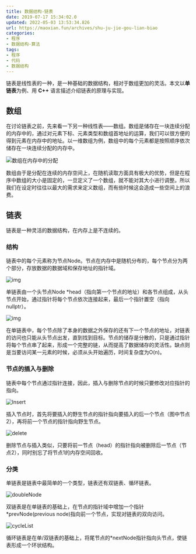 ```yaml
---
title: 数据结构-链表
date: 2019-07-17 15:34:02.0
updated: 2022-05-03 13:53:34.826
url: https://maoxian.fun/archives/shu-ju-jie-gou-lian-biao
categories: 
- 程序
- 数据结构-算法
tags: 
- 程序
- 代码
- 数据结构
---
```


链表是线性表的一种，是一种基础的数据结构，相对于数组更加的灵活。本文以**单链表**为例、用 **C++** 语言描述介绍链表的原理与实现。

## 数组

在讨论链表之前，先来看一下另一种线性表——数组。数组是储存在一块连续分配的内存中的，通过对元素下标、元素类型和数组首地址的运算，我们可以很方便的得到元素在内存中的地址。以一维数组为例，数组中的每个元素都是按照顺序依次储存在一块连续分配的内存中。

![数组在内存中的分配](https://img-maoxian-fun.oss-cn-hangzhou.aliyuncs.com/MxBlogImg/Memory.jpg?x-oss-process=style/mxcompress)

数组由于是分配在连续的内存空间上，在随机读取方面具有极大的优势，但是在程序中数组的大小是固定的，一旦定义了一个数组，就不能对其大小进行调整。所以我们在设定时往往以最大的需求来定义数组，而有些时候这会造成一些空间上的浪费。

## 链表

链表是一种灵活的数据结构，在内存上是不连续的。

### 结构

链表中的每个元素称为节点Node。节点在内存中是随机分布的，每个节点分为两个部分，存放数据的数据域和保存地址的指针域。

![img](https://img-maoxian-fun.oss-cn-hangzhou.aliyuncs.com/MxBlogImg/Node-cf7df3e42588b5b990f72608ca0fd257-cd4fc8-1610089027.jpeg?x-oss-process=style/mxcompress)

单链表由一个头节点Node *head（指向第一个节点的地址）和各节点组成，从头节点开始，通过指针将每个节点依次连接起来，最后一个指针置空（指向nullptr）。

![img](https://img-maoxian-fun.oss-cn-hangzhou.aliyuncs.com/MxBlogImg/delete-d9814b52ffbb9a97cf928c54c7395c43-ca62e2-1610089087.jpeg?x-oss-process=style/mxcompress)

在单链表中，每个节点除了本身的数据之外保存的还有下一个节点的地址，对链表的访问也只能从头节点出发，直到找到目标。节点的储存是分散的，只是通过指针将每个节点串了起来，形成一个完整的链，从而提高了数据储存的灵活性。缺点则是当要访问某一元素的时候，必须从头开始遍历，时间复杂度为O(n)。

### 节点的插入与删除

链表中每个节点通过指针连接，因此，插入与删除节点的时候只要修改对应指针的指向。

![Insert](https://img-maoxian-fun.oss-cn-hangzhou.aliyuncs.com/MxBlogImg/Insert.jpg?x-oss-process=style/mxcompress)

插入节点时，首先将要插入的野生节点的指针指向要插入的后一个节点（图中节点2），再将前一个节点的指针指向野生节点。

![delete](https://img-maoxian-fun.oss-cn-hangzhou.aliyuncs.com/MxBlogImg/delete.jpg?x-oss-process=style/mxcompress)

删除节点与插入类似，只要将前一节点（head）的指针指向被删除后一节点（节点2），同时别忘了将节点1的内存空间回收。

### 分类

单链表是链表中最简单的一个类型，链表还有双链表、循环链表。

![doubleNode](https://img-maoxian-fun.oss-cn-hangzhou.aliyuncs.com/MxBlogImg/doubleNode.jpg?x-oss-process=style/mxcompress)

双链表是在单链表的基础上，在节点的指针域中增加一个指针*prevNode(previous node)指向前一个节点，实现对链表的双向访问。

![cycleList](https://img-maoxian-fun.oss-cn-hangzhou.aliyuncs.com/MxBlogImg/cycleList.jpg?x-oss-process=style/mxcompress)

循环链表是在单/双链表的基础上，将尾节点的*nextNode指针指向头节点，使链表形成一个环状结构。
